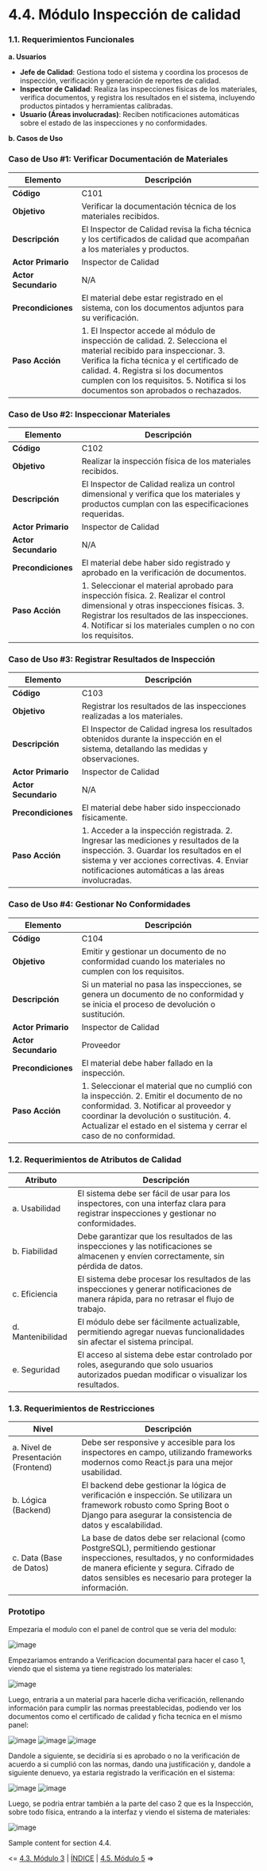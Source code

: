 # 4.4. Módulo Inspección de calidad
### 1.1. Requerimientos Funcionales

**a. Usuarios**

- **Jefe de Calidad**: Gestiona todo el sistema y coordina los procesos de inspección, verificación y generación de reportes de calidad.
- **Inspector de Calidad**: Realiza las inspecciones físicas de los materiales, verifica documentos, y registra los resultados en el sistema, incluyendo productos pintados y herramientas calibradas.
- **Usuario (Áreas involucradas)**: Reciben notificaciones automáticas sobre el estado de las inspecciones y no conformidades.

**b. Casos de Uso**

### Caso de Uso #1: Verificar Documentación de Materiales

| **Elemento** | **Descripción** |
| --- | --- |
| **Código** | C101 |
| **Objetivo** | Verificar la documentación técnica de los materiales recibidos. |
| **Descripción** | El Inspector de Calidad revisa la ficha técnica y los certificados de calidad que acompañan a los materiales y productos. |
| **Actor Primario** | Inspector de Calidad |
| **Actor Secundario** | N/A |
| **Precondiciones** | El material debe estar registrado en el sistema, con los documentos adjuntos para su verificación. |
| **Paso Acción** | 1. El Inspector accede al módulo de inspección de calidad.  2. Selecciona el material recibido para inspeccionar.  3. Verifica la ficha técnica y el certificado de calidad.  4. Registra si los documentos cumplen con los requisitos.  5. Notifica si los documentos son aprobados o rechazados. |

### Caso de Uso #2: Inspeccionar Materiales

| **Elemento** | **Descripción** |
| --- | --- |
| **Código** | C102 |
| **Objetivo** | Realizar la inspección física de los materiales recibidos. |
| **Descripción** | El Inspector de Calidad realiza un control dimensional y verifica que los materiales y productos cumplan con las especificaciones requeridas. |
| **Actor Primario** | Inspector de Calidad |
| **Actor Secundario** | N/A |
| **Precondiciones** | El material debe haber sido registrado y aprobado en la verificación de documentos. |
| **Paso Acción** | 1. Seleccionar el material aprobado para inspección física. 2. Realizar el control dimensional y otras inspecciones físicas.  3. Registrar los resultados de las inspecciones. 4. Notificar si los materiales cumplen o no con los requisitos. |

### Caso de Uso #3: Registrar Resultados de Inspección

| **Elemento** | **Descripción** |
| --- | --- |
| **Código** | C103 |
| **Objetivo** | Registrar los resultados de las inspecciones realizadas a los materiales. |
| **Descripción** | El Inspector de Calidad ingresa los resultados obtenidos durante la inspección en el sistema, detallando las medidas y observaciones. |
| **Actor Primario** | Inspector de Calidad |
| **Actor Secundario** | N/A |
| **Precondiciones** | El material debe haber sido inspeccionado físicamente. |
| **Paso Acción** | 1. Acceder a la inspección registrada.  2. Ingresar las mediciones y resultados de la inspección. 3. Guardar los resultados en el sistema y ver acciones correctivas.  4. Enviar notificaciones automáticas a las áreas involucradas. |

### Caso de Uso #4: Gestionar No Conformidades

| **Elemento** | **Descripción** |
| --- | --- |
| **Código** | C104 |
| **Objetivo** | Emitir y gestionar un documento de no conformidad cuando los materiales no cumplen con los requisitos. |
| **Descripción** | Si un material no pasa las inspecciones, se genera un documento de no conformidad y se inicia el proceso de devolución o sustitución. |
| **Actor Primario** | Inspector de Calidad |
| **Actor Secundario** | Proveedor |
| **Precondiciones** | El material debe haber fallado en la inspección. |
| **Paso Acción** | 1. Seleccionar el material que no cumplió con la inspección.  2. Emitir el documento de no conformidad.  3. Notificar al proveedor y coordinar la devolución o sustitución.  4. Actualizar el estado en el sistema y cerrar el caso de no conformidad. |

### 1.2. Requerimientos de Atributos de Calidad

| **Atributo** | **Descripción** |
| --- | --- |
| a. Usabilidad | El sistema debe ser fácil de usar para los inspectores, con una interfaz clara para registrar inspecciones y gestionar no conformidades. |
| b. Fiabilidad | Debe garantizar que los resultados de las inspecciones y las notificaciones se almacenen y envíen correctamente, sin pérdida de datos. |
| c. Eficiencia | El sistema debe procesar los resultados de las inspecciones y generar notificaciones de manera rápida, para no retrasar el flujo de trabajo. |
| d. Mantenibilidad | El módulo debe ser fácilmente actualizable, permitiendo agregar nuevas funcionalidades sin afectar el sistema principal. |
| e. Seguridad | El acceso al sistema debe estar controlado por roles, asegurando que solo usuarios autorizados puedan modificar o visualizar los resultados. |

### 1.3. Requerimientos de Restricciones

| **Nivel** | **Descripción** |
| --- | --- |
| a. Nivel de Presentación (Frontend) | Debe ser responsive y accesible para los inspectores en campo, utilizando frameworks modernos como React.js para una mejor usabilidad. |
| b. Lógica (Backend) | El backend debe gestionar la lógica de verificación e inspección. Se utilizara un framework robusto como Spring Boot o Django para asegurar la consistencia de datos y escalabilidad. |
| c. Data (Base de Datos) | La base de datos debe ser relacional (como PostgreSQL), permitiendo gestionar inspecciones, resultados, y no conformidades de manera eficiente y segura. Cifrado de datos sensibles es necesario para proteger la información. |

### Prototipo

Empezaria el modulo con el panel de control que se veria del modulo:

![image](https://github.com/user-attachments/assets/f54471fd-f24d-4b00-9680-b0c9671c0452)

Empezariamos entrando a Verificacion documental para hacer el caso 1, viendo que el sistema ya tiene registrado los materiales:

![image](https://github.com/user-attachments/assets/e516b780-4593-450d-afef-a64a7652657e)

Luego, entraria a un material para hacerle dicha verificación, rellenando información para cumplir las normas preestablecidas, podiendo ver los documentos como el certificado de calidad y ficha tecnica en el mismo panel:

![image](https://github.com/user-attachments/assets/664b9ed1-bd22-4ed1-becb-b3a70ab0a1f4)
![image](https://github.com/user-attachments/assets/31dd946d-3f74-448c-b2aa-f7100c994400)
![image](https://github.com/user-attachments/assets/457e2c1c-0fc7-4141-8bef-df28fbdbebf9)

Dandole a siguiente, se decidiría si es aprobado o no la verificación de acuerdo a si cumplió con las normas, dando una justificación y, dandole a siguiente denuevo, ya estaria registrado la verificación en el sistema:

![image](https://github.com/user-attachments/assets/29af1190-037d-41b5-9c98-9189aeca1693)
![image](https://github.com/user-attachments/assets/922e77b1-d9d1-4f68-8549-5314fb5d6be8)

Luego, se podria entrar también a la parte del caso 2 que es la Inspección, sobre todo física, entrando a la interfaz y viendo el sistema de materiales:

![image](https://github.com/user-attachments/assets/3a11817e-169d-4870-89b2-0172d3d723e8)


Sample content for section 4.4.

<= [4.3. Módulo 3](../4.3/4.3.md) | [ÍNDICE](../../README.md) | [4.5. Módulo 5](../4.5/4.5.md) =>
